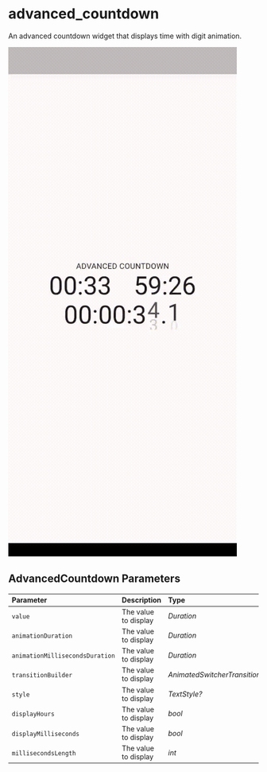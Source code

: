 # advanced_countdown

An advanced countdown widget that displays time with digit animation.

![PREVIEW.gif](PREVIEW.gif)

## AdvancedCountdown Parameters
| Parameter                       | Description          | Type                                  | Required | Default                              |
|:--------------------------------|:---------------------|:--------------------------------------|:---------|:-------------------------------------|
| `value`                         | The value to display | *Duration*                            | false    | Duration.zero                        |
| `animationDuration`             | The value to display | *Duration*                            | false    | defaultAnimationDuration             |
| `animationMillisecondsDuration` | The value to display | *Duration*                            | false    | defaultMillisecondsAnimationDuration |
| `transitionBuilder`             | The value to display | *AnimatedSwitcherTransitionBuilder?*  | false    | (default transition)                 |
| `style`                         | The value to display | *TextStyle?*                          | false    | DefaultTextStyle.of(context).style   |
| `displayHours`                  | The value to display | *bool*                                | false    | false                                |
| `displayMilliseconds`           | The value to display | *bool*                                | false    | false                                |
| `millisecondsLength`            | The value to display | *int*                                 | false    | 1                                    |



